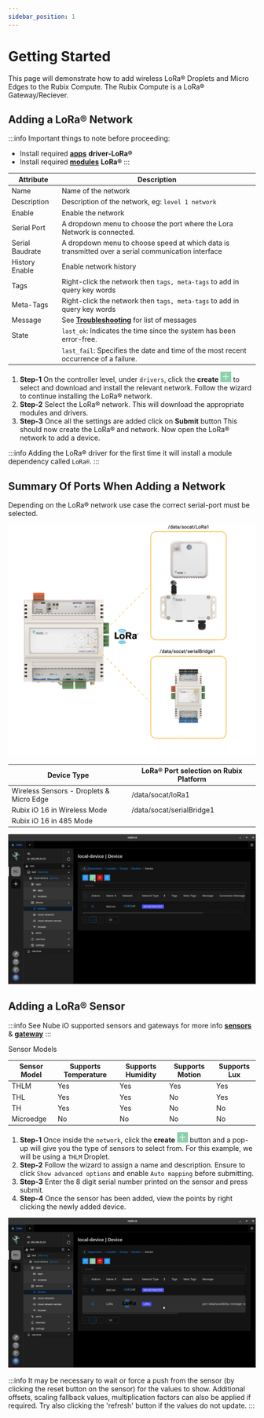 ```yaml
---
sidebar_position: 1
---
```


# Getting Started

This page will demonstrate how to add wireless LoRa® Droplets and Micro Edges to the Rubix Compute.
The Rubix Compute is a LoRa® Gateway/Reciever. 

## Adding a LoRa® Network

:::info Important things to note before proceeding:
* Install required **[apps](../../../setup/apps.md)** **driver-LoRa®**
* Install required **[modules](../../../setup/Modules.md)** **LoRa®** 
:::

| Attribute   | Description                                       |
|-------------|---------------------------------------------------|
| Name        | Name of the network                               |
| Description | Description of the network, eg: `level 1 network` |
|Enable               |Enable the network                                                                     |
| Serial Port              | A dropdown menu to choose the port where the Lora Network is connected.    |
| Serial Baudrate | A dropdown menu to choose speed at which data is transmitted over a serial communication interface |
|History Enable     | Enable network history                                                                    |
|Tags               | Right-click the network then `tags, meta-tags` to add in query key words                    |
|Meta-Tags          | Right-click the network then `tags, meta-tags` to add in query key words                   |
|Message            | See **[Troubleshooting](../../../setup/Troubleshoot.md)** for list of messages|
|State              | `last_ok`:  Indicates the time since the system has been error-free.
||`last_fail`: Specifies the date and time of the most recent occurrence of a failure.|

1. **Step-1** On the controller level, under `drivers`, click the **create** ![add icon](../../../img/apps/add-button.png) to select and download and install the relevant network. Follow the wizard to continue installing the LoRa® network.
2. **Step-2** Select the LoRa® network. This will download the appropriate modules and drivers.
3. **Step-3** Once all the settings are added click on **Submit** button This should now create the LoRa® and network. Now open the LoRa® network to add a device.

:::info
Adding the LoRa® driver for the first time it will install a module dependency called `LoRa®`.
:::

## Summary Of Ports When Adding a Network

Depending on the LoRa® network use case the correct serial-port must be selected.

![max800px](img/ports.png)


| **Device Type**                          | **LoRa® Port selection on Rubix Platform** |
|------------------------------------------|-------------------------------------------|
| Wireless Sensors - Droplets & Micro Edge | /data/socat/loRa1                         |
| Rubix iO 16 in Wireless Mode             | /data/socat/serialBridge1                 |
| Rubix iO 16 in 485 Mode                  |                             |



![max800px](img/adding-lora-network.gif)

## Adding a LoRa® Sensor

:::info
See Nube iO supported sensors and gateways for more info **[sensors](../../../../hardware/sensors/droplets/droplets-v1/Downloads.md)**  & **[gateway](../../../../hardware/sensors/micro-edge/MicroEdge-V2/Downloads.md)** 
:::

Sensor Models

| Sensor Model | Supports Temperature | Supports Humidity | Supports Motion | Supports Lux |  
|--------------|----------------------|-------------------|-----------------|--------------|
| THLM         | Yes                  | Yes               | Yes             | Yes          | 
| THL          | Yes                  | Yes               | No              | Yes          |  
| TH           | Yes                  | Yes               | No              | No           |  
|Microedge      |No                     |No                 |No            |No|

1. **Step-1** Once inside the `network`, click the **create** ![add icon](../../../img/apps/add-button.png) button and a pop-up will give you the type of sensors to select from. For this example, we will be using a `THLM` Droplet.
2. **Step-2** Follow the wizard to assign a name and description. Ensure to click `Show advanced options` and enable `Auto mapping` before submitting.
3. **Step-3** Enter the 8 digit serial number printed on the sensor and press submit.
4. **Step-4** Once the sensor has been added, view the points by right clicking the newly added device.

![max800px](img/adding-lora-droplet.gif)


:::info
It may be necessary to wait or force a push from the sensor (by clicking the reset button on the sensor) for the values
to show. Additional offsets, scaling fallback values, multiplication factors can also be applied if required. Try also
clicking the 'refresh' button if the values do not update.
:::


